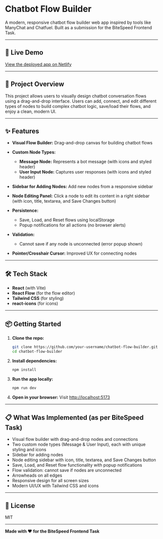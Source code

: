# Chatbot Flow Builder

A modern, responsive chatbot flow builder web app inspired by tools like ManyChat and Chatfuel. Built as a submission for the BiteSpeed Frontend Task.

---

## 🚀 Live Demo
[View the deployed app on Netlify](https://chatbot-builder-flow-37b1bf.netlify.app/)

---

## 📝 Project Overview
This project allows users to visually design chatbot conversation flows using a drag-and-drop interface. Users can add, connect, and edit different types of nodes to build complex chatbot logic, save/load their flows, and enjoy a clean, modern UI.

---

## ✨ Features
- **Visual Flow Builder:** Drag-and-drop canvas for building chatbot flows
- **Custom Node Types:**
  - **Message Node:** Represents a bot message (with icons and styled header)
  - **User Input Node:** Captures user responses (with icons and styled header)
- **Sidebar for Adding Nodes:** Add new nodes from a responsive sidebar
- **Node Editing Panel:** Click a node to edit its content in a right sidebar (with icon, title, textarea, and Save Changes button)
- **Persistence:**
  - Save, Load, and Reset flows using localStorage
  - Popup notifications for all actions (no browser alerts)
- **Validation:**
  - Cannot save if any node is unconnected (error popup shown)

- **Pointer/Crosshair Cursor:** Improved UX for connecting nodes

---

## 🛠️ Tech Stack
- **React** (with Vite)
- **React Flow** (for the flow editor)
- **Tailwind CSS** (for styling)
- **react-icons** (for icons)

---

## 📦 Getting Started

1. **Clone the repo:**
   ```bash
   git clone https://github.com/your-username/chatbot-flow-builder.git
   cd chatbot-flow-builder
   ```
2. **Install dependencies:**
   ```bash
   npm install
   ```
3. **Run the app locally:**
   ```bash
   npm run dev
   ```
4. **Open in your browser:**
   Visit [http://localhost:5173](http://localhost:5173)

---

## 📋 What Was Implemented (as per BiteSpeed Task)
- Visual flow builder with drag-and-drop nodes and connections
- Two custom node types (Message & User Input), each with unique styling and icons
- Sidebar for adding nodes
- Node editing sidebar with icon, title, textarea, and Save Changes button
- Save, Load, and Reset flow functionality with popup notifications
- Flow validation: cannot save if nodes are unconnected
- Arrowheads on all edges
- Responsive design for all screen sizes
- Modern UI/UX with Tailwind CSS and icons

---

## 📄 License
MIT

---

**Made with ❤️ for the BiteSpeed Frontend Task**
